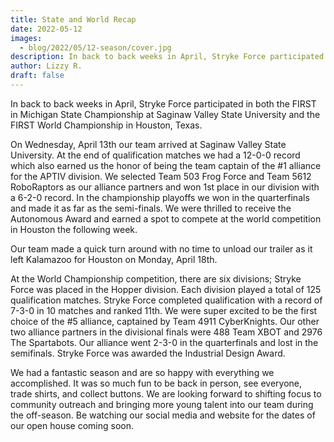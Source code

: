 ```yaml
---
title: State and World Recap
date: 2022-05-12
images:
  - blog/2022/05/12-season/cover.jpg
description: In back to back weeks in April, Stryke Force participated in both the FIRST in Michigan State Championship at Saginaw Valley State University and the FIRST World Championship in Houston, Texas.
author: Lizzy R.
draft: false
---
```


In back to back weeks in April, Stryke Force participated in both the FIRST in Michigan State Championship at Saginaw Valley State University and the FIRST World Championship in Houston, Texas.

<!--more-->

On Wednesday, April 13th our team arrived at Saginaw Valley State University. At the end of qualification matches we had a 12-0-0 record which also earned us the honor of being the team captain of the #1 alliance for the APTIV division. We selected Team 503 Frog Force and Team 5612 RoboRaptors as our alliance partners and won 1st place in our division with a 6-2-0 record. In the championship playoffs we won in the quarterfinals and made it as far as the semi-finals. We were thrilled to receive the Autonomous Award and earned a spot to compete at the world competition in Houston the following week.

Our team made a quick turn around with no time to unload our trailer as it left Kalamazoo for Houston on Monday, April 18th.

At the World Championship competition, there are six divisions; Stryke Force was placed in the Hopper division. Each division played a total of 125 qualification matches. Stryke Force completed qualification with a record of 7-3-0 in 10 matches and ranked 11th. We were super excited to be the first choice of the #5 alliance, captained by Team 4911 CyberKnights. Our other two alliance partners in the divisional finals were 488 Team XBOT and 2976 The Spartabots. Our alliance went 2-3-0 in the quarterfinals and lost in the semifinals. Stryke Force was awarded the Industrial Design Award.

We had a fantastic season and are so happy with everything we accomplished. It was so much fun to be back in person, see everyone, trade shirts, and collect buttons. We are looking forward to shifting focus to community outreach and bringing more young talent into our team during the off-season. Be watching our social media and website for the dates of our open house coming soon.
